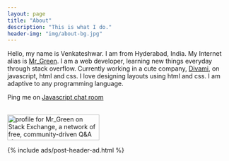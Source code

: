 ```yaml
---
layout: page
title: "About"
description: "This is what I do."
header-img: "img/about-bg.jpg"
---
```


Hello, my name is Venkateshwar. I am from Hyderabad, India. My Internet alias is [Mr_Green](http://stackexchange.com/users/1721750). I am a web developer, learning new things everyday through stack overflow. Currently working in a cute company,  [Divami](http://divami.com/), on javascript, html and css. I love designing layouts using html and css. I am adaptive to any programming language. 

Ping me on [Javascript chat room](http://chat.stackoverflow.com/rooms/17/javascript)

<p><a href="http://stackexchange.com/users/1721750"><br>
<img src="http://stackexchange.com/users/flair/1721750.png" width="208" height="58" alt="profile for Mr_Green on Stack Exchange, a network of free, community-driven Q&amp;A sites" title="profile for Mr_Green on Stack Exchange, a network of free, community-driven Q&amp;A sites"><br>
</a></p>

{% include ads/post-header-ad.html %}